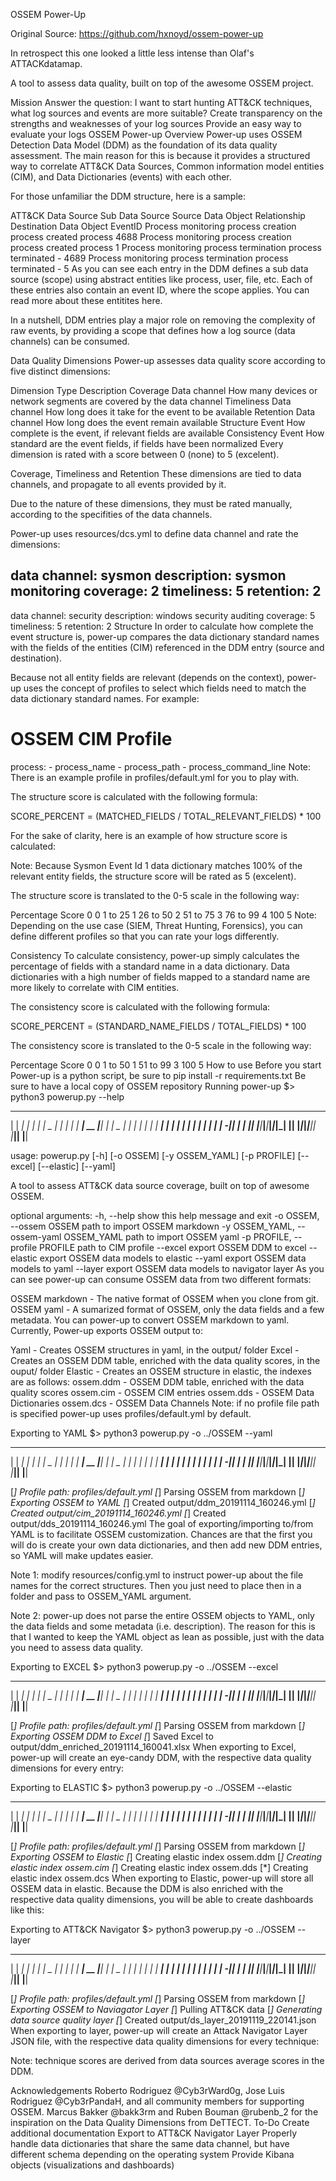 OSSEM Power-Up

Original Source: https://github.com/hxnoyd/ossem-power-up

In retrospect this one looked a little less intense than Olaf's ATTACKdatamap.

A tool to assess data quality, built on top of the awesome OSSEM project.

Mission
Answer the question: I want to start hunting ATT&CK techniques, what log sources and events are more suitable?
Create transparency on the strengths and weaknesses of your log sources
Provide an easy way to evaluate your logs
OSSEM Power-up Overview
Power-up uses OSSEM Detection Data Model (DDM) as the foundation of its data quality assessment. The main reason for this is because it provides a structured way to correlate ATT&CK Data Sources, Common information model entities (CIM), and Data Dictionaries (events) with each other.

For those unfamiliar the DDM structure, here is a sample:

ATT&CK Data Source	Sub Data Source	Source Data Object	Relationship	Destination Data Object	EventID
Process monitoring	process creation	process	created	process	4688
Process monitoring	process creation	process	created	process	1
Process monitoring	process termination	process	terminated	-	4689
Process monitoring	process termination	process	terminated	-	5
As you can see each entry in the DDM defines a sub data source (scope) using abstract entities like process, user, file, etc. Each of these entries also contain an event ID, where the scope applies. You can read more about these entitites here.

In a nutshell, DDM entries play a major role on removing the complexity of raw events, by providing a scope that defines how a log source (data channels) can be consumed.

Data Quality Dimensions
Power-up assesses data quality score according to five distinct dimensions:

Dimension	Type	Description
Coverage	Data channel	How many devices or network segments are covered by the data channel
Timeliness	Data channel	How long does it take for the event to be available
Retention	Data channel	How long does the event remain available
Structure	Event	How complete is the event, if relevant fields are available
Consistency	Event	How standard are the event fields, if fields have been normalized
Every dimension is rated with a score between 0 (none) to 5 (excelent).

Coverage, Timeliness and Retention
These dimensions are tied to data channels, and propagate to all events provided by it.

Due to the nature of these dimensions, they must be rated manually, according to the specifities of the data channels.

Power-up uses resources/dcs.yml to define data channel and rate the dimensions:

data channel: sysmon
description: sysmon monitoring
coverage: 2
timeliness: 5
retention: 2
---
data channel: security
description: windows security auditing
coverage: 5
timeliness: 5
retention: 2
Structure
In order to calculate how complete the event structure is, power-up compares the data dictionary standard names with the fields of the entities (CIM) referenced in the DDM entry (source and destination).

Because not all entity fields are relevant (depends on the context), power-up uses the concept of profiles to select which fields need to match the data dictionary standard names. For example:

# OSSEM CIM Profile
process:
    - process_name
    - process_path
    - process_command_line
Note: There is an example profile in profiles/default.yml for you to play with.

The structure score is calculated with the following formula:

SCORE_PERCENT = (MATCHED_FIELDS / TOTAL_RELEVANT_FIELDS) * 100

For the sake of clarity, here is an example of how structure score is calculated: 

Note: Because Sysmon Event Id 1 data dictionary matches 100% of the relevant entity fields, the structure score will be rated as 5 (excelent).

The structure score is translated to the 0-5 scale in the following way:

Percentage	Score
0	0
1 to 25	1
26 to 50	2
51 to 75	3
76 to 99	4
100	5
Note: Depending on the use case (SIEM, Threat Hunting, Forensics), you can define different profiles so that you can rate your logs differently.

Consistency
To calculate consistency, power-up simply calculates the percentage of fields with a standard name in a data dictionary. Data dictionaries with a high number of fields mapped to a standard name are more likely to correlate with CIM entities.

The consistency score is calculated with the following formula:

SCORE_PERCENT = (STANDARD_NAME_FIELDS / TOTAL_FIELDS) * 100

The consistency score is translated to the 0-5 scale in the following way:

Percentage	Score
0	0
1 to 50	1
51 to 99	3
100	5
How to use
Before you start
Power-up is a python script, be sure to pip install -r requirements.txt
Be sure to have a local copy of OSSEM repository
Running power-up
$> python3 powerup.py --help
  _____ _____ _____ _____ _____    _____ _____ _ _ _ _____ _____     _____ _____ __
 |     |   __|   __|   __|     |  |  _  |     | | | |   __| __  |___|  |  |  _  |  |
 |  |  |__   |__   |   __| | | |  |   __|  |  | | | |   __|    -|___|  |  |   __|__|
 |_____|_____|_____|_____|_|_|_|  |__|  |_____|_____|_____|__|__|   |_____|__|  |__|

usage: powerup.py [-h] [-o OSSEM] [-y OSSEM_YAML] [-p PROFILE] [--excel]
                  [--elastic] [--yaml]

A tool to assess ATT&CK data source coverage, built on top of awesome OSSEM.

optional arguments:
  -h, --help            show this help message and exit
  -o OSSEM, --ossem OSSEM
                        path to import OSSEM markdown
  -y OSSEM_YAML, --ossem-yaml OSSEM_YAML
                        path to import OSSEM yaml
  -p PROFILE, --profile PROFILE
                        path to CIM profile
  --excel               export OSSEM DDM to excel
  --elastic             export OSSEM data models to elastic
  --yaml                export OSSEM data models to yaml
  --layer               export OSSEM data models to navigator layer
As you can see power-up can consume OSSEM data from two different formats:

OSSEM markdown - The native format of OSSEM when you clone from git.
OSSEM yaml - A sumarized format of OSSEM, only the data fields and a few metadata. You can power-up to convert OSSEM markdown to yaml.
Currently, Power-up exports OSSEM output to:

Yaml - Creates OSSEM structures in yaml, in the output/ folder
Excel - Creates an OSSEM DDM table, enriched with the data quality scores, in the ouput/ folder
Elastic - Creates an OSSEM structure in elastic, the indexes are as follows:
ossem.ddm - OSSEM DDM table, enriched with the data quality scores
ossem.cim - OSSEM CIM entries
ossem.dds - OSSEM Data Dictionaries
ossem.dcs - OSSEM Data Channels
Note: if no profile file path is specified power-up uses profiles/default.yml by default.

Exporting to YAML
$> python3 powerup.py -o ../OSSEM --yaml
  _____ _____ _____ _____ _____    _____ _____ _ _ _ _____ _____     _____ _____ __
 |     |   __|   __|   __|     |  |  _  |     | | | |   __| __  |___|  |  |  _  |  |
 |  |  |__   |__   |   __| | | |  |   __|  |  | | | |   __|    -|___|  |  |   __|__|
 |_____|_____|_____|_____|_|_|_|  |__|  |_____|_____|_____|__|__|   |_____|__|  |__|

[*] Profile path: profiles/default.yml
[*] Parsing OSSEM from markdown
[*] Exporting OSSEM to YAML
[*] Created output/ddm_20191114_160246.yml
[*] Created output/cim_20191114_160246.yml
[*] Created output/dds_20191114_160246.yml
The goal of exporting/importing to/from YAML is to facilitate OSSEM customization. Chances are that the first you will do is create your own data dictionaries, and then add new DDM entries, so YAML will make updates easier.

Note 1: modify resources/config.yml to instruct power-up about the file names for the correct structures. Then you just need to place then in a folder and pass to OSSEM_YAML argument.

Note 2: power-up does not parse the entire OSSEM objects to YAML, only the data fields and some metadata (i.e. description). The reason for this is that I wanted to keep the YAML object as lean as possible, just with the data you need to assess data quality.

Exporting to EXCEL
$> python3 powerup.py -o ../OSSEM --excel
  _____ _____ _____ _____ _____    _____ _____ _ _ _ _____ _____     _____ _____ __
 |     |   __|   __|   __|     |  |  _  |     | | | |   __| __  |___|  |  |  _  |  |
 |  |  |__   |__   |   __| | | |  |   __|  |  | | | |   __|    -|___|  |  |   __|__|
 |_____|_____|_____|_____|_|_|_|  |__|  |_____|_____|_____|__|__|   |_____|__|  |__|

[*] Profile path: profiles/default.yml
[*] Parsing OSSEM from markdown
[*] Exporting OSSEM DDM to Excel
[*] Saved Excel to output/ddm_enriched_20191114_160041.xlsx
When exporting to Excel, power-up will create an eye-candy DDM, with the respective data quality dimensions for every entry: 

Exporting to ELASTIC
$> python3 powerup.py -o ../OSSEM --elastic
  _____ _____ _____ _____ _____    _____ _____ _ _ _ _____ _____     _____ _____ __
 |     |   __|   __|   __|     |  |  _  |     | | | |   __| __  |___|  |  |  _  |  |
 |  |  |__   |__   |   __| | | |  |   __|  |  | | | |   __|    -|___|  |  |   __|__|
 |_____|_____|_____|_____|_|_|_|  |__|  |_____|_____|_____|__|__|   |_____|__|  |__|

[*] Profile path: profiles/default.yml
[*] Parsing OSSEM from markdown
[*] Exporting OSSEM to Elastic
[*] Creating elastic index ossem.ddm
[*] Creating elastic index ossem.cim
[*] Creating elastic index ossem.dds
[*] Creating elastic index ossem.dcs
When exporting to Elastic, power-up will store all OSSEM data in elastic. Because the DDM is also enriched with the respective data quality dimensions, you will be able to create dashboards like this: 

Exporting to ATT&CK Navigator
$> python3 powerup.py -o ../OSSEM --layer
  _____ _____ _____ _____ _____    _____ _____ _ _ _ _____ _____     _____ _____ __
 |     |   __|   __|   __|     |  |  _  |     | | | |   __| __  |___|  |  |  _  |  |
 |  |  |__   |__   |   __| | | |  |   __|  |  | | | |   __|    -|___|  |  |   __|__|
 |_____|_____|_____|_____|_|_|_|  |__|  |_____|_____|_____|__|__|   |_____|__|  |__|

[*] Profile path: profiles/default.yml
[*] Parsing OSSEM from markdown
[*] Exporting OSSEM to Naviagator Layer
[*] Pulling ATT&CK data
[*] Generating data source quality layer
[*] Created output/ds_layer_20191119_220141.json
When exporting to layer, power-up will create an Attack Navigator Layer JSON file, with the respective data quality dimensions for every technique: 

Note: technique scores are derived from data sources average scores in the DDM.

Acknowledgements
Roberto Rodriguez @Cyb3rWard0g, Jose Luis Rodriguez @Cyb3rPandaH, and all community members for supporting OSSEM.
Marcus Bakker @bakk3rm and Ruben Bouman @rubenb_2 for the inspiration on the Data Quality Dimensions from DeTTECT.
To-Do
 Create additional documentation
 Export to ATT&CK Navigator Layer
 Properly handle data dictionaries that share the same data channel, but have different schema depending on the operating system
 Provide Kibana objects (visualizations and dashboards)
